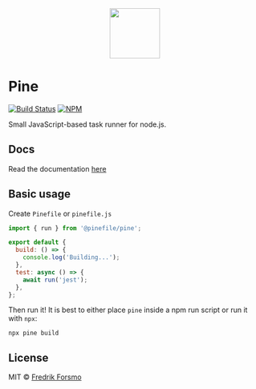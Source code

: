 <div align="center">
  <a href="https://github.com/pinefile/pine">
    <img src="https://avatars.githubusercontent.com/u/70938295?s=200&v=4" width="100px" height="100px" />
  </a>
</div>

# Pine

[![Build Status](https://img.shields.io/github/workflow/status/pinefile/pine/build?color=049668&style=flat-square)](https://github.com/pinefile/pine/actions) [![NPM](https://img.shields.io/npm/v/@pinefile/pine?color=049668&style=flat-square)](https://www.npmjs.com/package/@pinefile/pine)

Small JavaScript-based task runner for node.js.

## Docs

Read the documentation [here](https://pinefile.github.io/docs/)

## Basic usage

Create `Pinefile` or `pinefile.js`

```js
import { run } from '@pinefile/pine';

export default {
  build: () => {
    console.log('Building...');
  },
  test: async () => {
    await run('jest');
  },
};
```

Then run it! It is best to either place `pine` inside a npm run script or run it with `npx`:

```
npx pine build
```

## License

MIT © [Fredrik Forsmo](https://github.com/frozzare)
